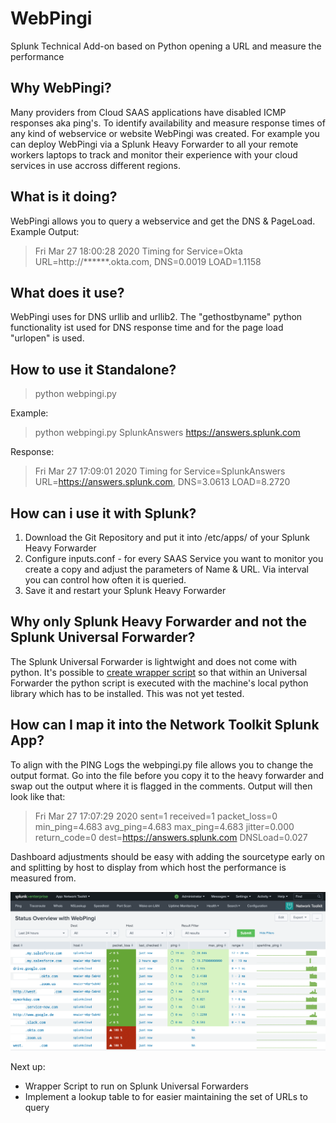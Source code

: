 # WebPingi
Splunk Technical Add-on based on Python opening a URL and measure the performance

## Why WebPingi?
Many providers from Cloud SAAS applications have disabled ICMP responses aka ping's. To identify availability and measure response times of any kind of webservice or website WebPingi was created. For example you can deploy WebPingi via a Splunk Heavy Forwarder to all your remote workers laptops to track and monitor their experience with your cloud services in use accross different regions. 

## What is it doing?
WebPingi allows you to query a webservice and get the DNS & PageLoad. 
Example Output:
> Fri Mar 27 18:00:28 2020 Timing for Service=Okta URL=http://******.okta.com, DNS=0.0019 LOAD=1.1158

## What does it use?
WebPingi uses for DNS urllib and urllib2. The "gethostbyname" python functionality ist used for DNS response time and for the page load "urlopen" is used.

## How to use it Standalone?

> python webpingi.py <Name> <HTTP URL>

Example: 
>python webpingi.py SplunkAnswers https://answers.splunk.com

Response:
> Fri Mar 27 17:09:01 2020 Timing for Service=SplunkAnswers URL=https://answers.splunk.com, DNS=3.0613 LOAD=8.2720

## How can i use it with Splunk?
1. Download the Git Repository and put it into /etc/apps/ of your Splunk Heavy Forwarder
2. Configure inputs.conf - for every SAAS Service you want to monitor you create a copy and adjust the parameters of Name & URL. Via interval you can control how often it is queried.
3. Save it and restart your Splunk Heavy Forwarder

## Why only Splunk Heavy Forwarder and not the Splunk Universal Forwarder?
The Splunk Universal Forwarder is lightwight and does not come with python. It's possible to [create wrapper script](https://sublimerobots.com/2017/01/simple-splunk-scripted-input-example/) so that within an Universal Forwarder the python script is executed with the machine's local python library which has to be installed. This was not yet tested. 

## How can I map it into the Network Toolkit Splunk App?
To align with the PING Logs the webpingi.py file allows you to change the output format. Go into the file before you copy it to the heavy forwarder and swap out the output where it is flagged in the comments. Output will then look like that:
> Fri Mar 27 17:07:29 2020 sent=1 received=1 packet_loss=0 min_ping=4.683 avg_ping=4.683 max_ping=4.683 jitter=0.000 return_code=0 dest=https://answers.splunk.com DNSLoad=0.027

Dashboard adjustments should be easy with adding the sourcetype early on and splitting by host to display from which host the performance is measured from.

![Status Overview with WebPingi](https://github.com/matthias2maier/webpingi/blob/master/WebPingi%20in%20Network%20Toolkit.png?raw=true)

Next up: 
* Wrapper Script to run on Splunk Universal Forwarders
* Implement a lookup table to for easier maintaining the set of URLs to query
